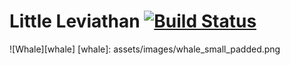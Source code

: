 # Little Leviathan [![Build Status](https://travis-ci.org/daneah/littleleviathan.svg)](https://travis-ci.org/daneah/littleleviathan)
![Whale][whale]
[whale]: assets/images/whale_small_padded.png
